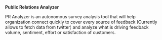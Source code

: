 **Public Relations Analyzer**

PR Analyzer is an autonomous survey analysis tool that will help organization connect
quickly to cover every source of feedback (Currently allows to fetch data from twitter) and analyze what is driving
feedback volume, sentiment, effort or satisfaction of customers.


